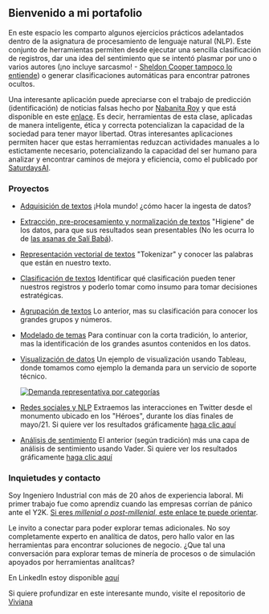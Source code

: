 ## Bienvenido a mi portafolio 

En este espacio les comparto algunos ejercicios prácticos adelantados dentro de la asignatura de procesamiento de lenguaje natural (NLP). Este conjunto de herramientas permiten desde ejecutar una sencilla clasificación de registros, dar una idea del sentimiento que se intentó plasmar por uno o varios autores (¡no incluye sarcasmo! - [Sheldon Cooper tampoco lo entiende](https://www.youtube.com/watch?v=vwnBsOh-xy8)) o generar clasificaciones automáticas para encontrar patrones ocultos.

Una interesante aplicación puede apreciarse con el trabajo de predicción (identificación) de  noticias falsas hecho por [Nabanita Roy](https://nroy0110.medium.com/)   y que está disponible en este [enlace](https://towardsdatascience.com/predicting-fake-news-using-nlp-and-machine-learning-scikit-learn-glove-keras-lstm-7bbd557c3443). Es decir, herramientas de esta clase, aplicadas de manera inteligente, ética y correcta potencializan la capacidad de la sociedad para tener mayor libertad. Otras interesantes aplicaciones permiten hacer que estas herramientas reduzcan actividades manuales a lo estictamente necesario, potencializando la capacidad del ser humano para analizar y encontrar caminos de mejora y eficiencia, como el publicado por [SaturdaysAI](https://www.youtube.com/watch?v=g0hWkl03N6c).

### Proyectos

- [Adquisición de textos](https://github.com/jarubianor/Version-001/blob/main/Taller2.ipynb) 
¡Hola mundo! ¿cómo hacer la ingesta de datos?


- [Extracción, pre-procesamiento y normalización de textos](https://github.com/jarubianor/Version-001/blob/main/Taller3_resuelto.ipynb) 
"Higiene" de los datos, para que sus resultados sean presentables (No les ocurra lo de [las asanas de Salí Babá](https://youtu.be/1mt5JIUxyE8?t=723)). 


- [Representación vectorial de textos](https://github.com/jarubianor/Version-001/blob/main/Taller%204_NLP.ipynb) 
"Tokenizar" y conocer las palabras que están en nuestro texto.


- [Clasificación de textos](https://github.com/jarubianor/Version-001/blob/main/taller7.ipynb) 
Identificar qué clasificación pueden tener nuestros registros y poderlo tomar como insumo para tomar decisiones estratégicas.


- [Agrupación de textos](https://github.com/jarubianor/Version-001/blob/main/taller8.ipynb) 
Lo anterior, mas su clasificación para conocer los grandes grupos y números.


- [Modelado de temas](https://github.com/jarubianor/Version-001/blob/main/taller9.ipynb) 
Para continuar con la corta tradición, lo anterior, mas la identificación de los grandes asuntos contenidos en los datos.


- [Visualización de datos](https://public.tableau.com/views/PruebaARN/Hoja2?:language=en-US&:display_count=n&:origin=viz_share_link) 
Un ejemplo de visualización usando Tableau, donde tomamos como ejemplo la demanda para un servicio de soporte técnico.
  [<div class='tableauPlaceholder' id='viz1623362433533' style='position: relative'><noscript><a href='#'><img alt='Demanda representativa por categorías ' src='https:&#47;&#47;public.tableau.com&#47;static&#47;images&#47;Pr&#47;PruebaARN&#47;Hoja2&#47;1_rss.png' style='border: none' /></a></noscript><object class='tableauViz'  style='display:none;'><param name='host_url' value='https%3A%2F%2Fpublic.tableau.com%2F' /> <param name='embed_code_version' value='3' /> <param name='site_root' value='' /><param name='name' value='PruebaARN&#47;Hoja2' /><param name='tabs' value='no' /><param name='toolbar' value='yes' /><param name='static_image' value='https:&#47;&#47;public.tableau.com&#47;static&#47;images&#47;Pr&#47;PruebaARN&#47;Hoja2&#47;1.png' /> <param name='animate_transition' value='yes' /><param name='display_static_image' value='yes' /><param name='display_spinner' value='yes' /><param name='display_overlay' value='yes' /><param name='display_count' value='yes' /><param name='language' value='en-US' /></object></div>](https://public.tableau.com/views/PruebaARN/Hoja2?:language=en-US&:display_count=n&:origin=viz_share_link) 


- [Redes sociales y NLP](https://github.com/jarubianor/Version-001/blob/main/Taller11_%20-%20heroes.ipynb) 
Extraemos las interacciones en Twitter desde el monumento ubicado en los "Héroes", durante los días finales de mayo/21. Si quiere ver los resultados gráficamente [haga clic aquí](https://app.powerbi.com/view?r=eyJrIjoiZGMzYTAwYjgtMzRlMy00YTk5LWJlMjEtNDgzMDI0MjVjMjgzIiwidCI6IjI5OWEyODgxLTEzODAtNDAyMC1iNDJmLTcxNWEzNWUxYmNhZiIsImMiOjR9&pageName=ReportSection)


- [Análisis de sentimiento](https://github.com/jarubianor/Version-001/blob/main/Taller12_%20-%20heroes.ipynb) 
El anterior (según tradición) más una capa de análisis de sentimiento usando Vader. Si quiere ver los resultados gráficamente [haga clic aquí](https://app.powerbi.com/view?r=eyJrIjoiN2U5MmM4MWUtZDlkZi00YzllLWFhZjItNmEwZjdjNGZkZTIwIiwidCI6IjI5OWEyODgxLTEzODAtNDAyMC1iNDJmLTcxNWEzNWUxYmNhZiIsImMiOjR9&pageName=ReportSection)



### Inquietudes y contacto

Soy Ingeniero Industrial con más de 20 años de experiencia laboral. Mi primer trabajo fue como aprendiz cuando las empresas corrían de pánico ante el Y2K. [Si eres _millenial o post-millenial_, este enlace te puede orientar](https://www.nationalgeographic.org/encyclopedia/Y2K-bug/).

Le invito a conectar para poder explorar temas adicionales. No soy completamente experto en analítica de datos, pero hallo valor en las herramientas para encontrar soluciones de negocio. ¿Que tal una conversación para explorar temas de minería de procesos o de simulación apoyados por herramientas analítcas?

En LinkedIn estoy disponible [aquí](https://www.linkedin.com/in/jarubiano/)

Si quiere profundizar en este interesante mundo, visite el repositorio de [Viviana](http://vivianamarquez.com/NLP-KL-2021-I/)
 
